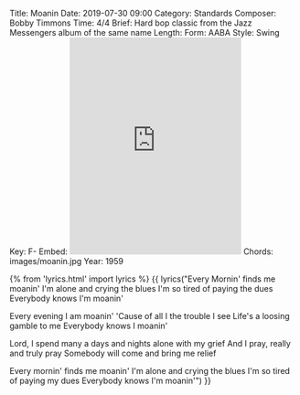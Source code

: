 Title: Moanin
Date: 2019-07-30 09:00
Category: Standards
Composer: Bobby Timmons
Time: 4/4
Brief: Hard bop classic from the Jazz Messengers album of the same name
Length:
Form: AABA
Style: Swing
Key: F-
Embed: <iframe src="https://open.spotify.com/embed/playlist/4VkP9QHDvkCqEB1uqYWFXm" width="300" height="380" frameborder="0" allowtransparency="true" allow="encrypted-media"></iframe>
Chords: images/moanin.jpg
Year: 1959

{% from 'lyrics.html' import lyrics %}
{{ lyrics("Every Mornin' finds me moanin'
I'm alone and crying the blues
I'm so tired of paying the dues
Everybody knows I'm moanin'

Every evening I am moanin'
'Cause of all I the trouble I see
Life's a loosing gamble to me
Everybody knows I moanin'

Lord, I spend many a days and nights alone with my grief
And I pray, really and truly pray
Somebody will come and bring me relief

Every mornin' finds me moanin'
I'm alone and crying the blues
I'm so tired of paying my dues
Everybody knows I'm moanin'") }}
